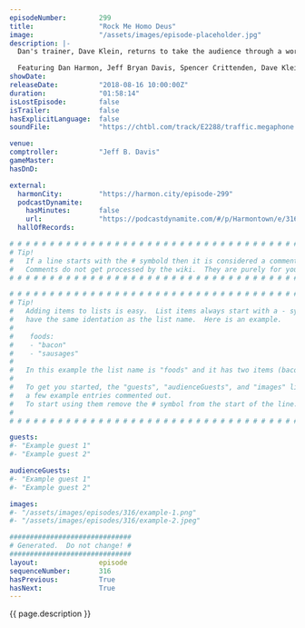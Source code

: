 ```yaml
---
episodeNumber:        299
title:                "Rock Me Homo Deus"
image:                "/assets/images/episode-placeholder.jpg"
description: |-
  Dan's trainer, Dave Klein, returns to take the audience through a workout session. Jeff returns as comptroller, and Schrab shows Dan what it would be like to live next to a Neanderthal.

  Featuring Dan Harmon, Jeff Bryan Davis, Spencer Crittenden, Dave Klein and Rob Schrab.
showDate:             
releaseDate:          "2018-08-16 10:00:00Z"
duration:             "01:58:14"
isLostEpisode:        false
isTrailer:            false
hasExplicitLanguage:  false
soundFile:            "https://chtbl.com/track/E2288/traffic.megaphone.fm/STA6341944220.mp3?updated=1596833912"

venue:                
comptroller:          "Jeff B. Davis"
gameMaster:           
hasDnD:               

external:
  harmonCity:         "https://harmon.city/episode-299"
  podcastDynamite:
    hasMinutes:       false
    url:              "https://podcastdynamite.com/#/p/Harmontown/e/316/299"
  hallOfRecords:      

# # # # # # # # # # # # # # # # # # # # # # # # # # # # # # # # # # # # # # # # # # # # #
# Tip!
#   If a line starts with the # symbold then it is considered a comment.
#   Comments do not get processed by the wiki.  They are purely for your information.
# # # # # # # # # # # # # # # # # # # # # # # # # # # # # # # # # # # # # # # # # # # # #

# # # # # # # # # # # # # # # # # # # # # # # # # # # # # # # # # # # # # # # # # # # # #
# Tip!
#   Adding items to lists is easy.  List items always start with a - symbol and have
#   have the same identation as the list name.  Here is an example.
#
#    foods:
#    - "bacon"
#    - "sausages"
#
#   In this example the list name is "foods" and it has two items (bacon, and sausages).
#
#   To get you started, the "guests", "audienceGuests", and "images" lists below have
#   a few example entries commented out.
#   To start using them remove the # symbol from the start of the line.
#
# # # # # # # # # # # # # # # # # # # # # # # # # # # # # # # # # # # # # # # # # # # # #

guests:
#- "Example guest 1"
#- "Example guest 2"

audienceGuests:
#- "Example guest 1"
#- "Example guest 2"

images:
#- "/assets/images/episodes/316/example-1.png"
#- "/assets/images/episodes/316/example-2.jpeg"

##############################
# Generated.  Do not change! #
##############################
layout:               episode
sequenceNumber:       316
hasPrevious:          True
hasNext:              True
---
```


<!-- The episode description will be rendered here -->
{{ page.description }}

<!-- Add your content BELOW here -->
<!-- vvvvvvvvvvvvvvvvvvvvvvvvvvv -->




<!-- ^^^^^^^^^^^^^^^^^^^^^^^^^^^ -->
<!-- Add your content ABOVE here -->

<!-- The episode gallery will be rendered here -->